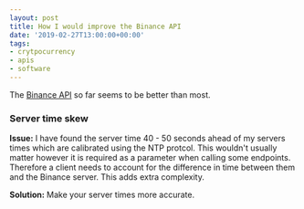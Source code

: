 ```yaml
---
layout: post
title: How I would improve the Binance API
date: '2019-02-27T13:00:00+00:00'
tags:
- crytpocurrency
- apis
- software
---
```

The [Binance API](https://github.com/binance-exchange/binance-official-api-docs) so far seems to be better than most.

### Server time skew
**Issue:** I have found the server time 40 - 50 seconds ahead of my servers times which are calibrated using the NTP protcol. This wouldn't usually matter however it is required as a parameter when calling some endpoints. Therefore a client needs to account for the difference in time between them and the Binance server. This adds extra complexity.

**Solution:** Make your server times more accurate.

